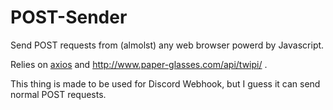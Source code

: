 # POST-Sender

Send POST requests from (almolst) any web browser powerd by Javascript.

Relies on [axios](https://github.com/axios/axios) and http://www.paper-glasses.com/api/twipi/ .

This thing is made to be used for Discord Webhook, but I guess it can send normal POST requests.